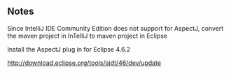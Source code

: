 ## Notes
Since IntelliJ IDE Community Edition does not support for AspectJ, convert the maven project in InTelliJ to maven project in Eclipse

Install the AspectJ plug in for Eclipse 4.6.2

http://download.eclipse.org/tools/ajdt/46/dev/update